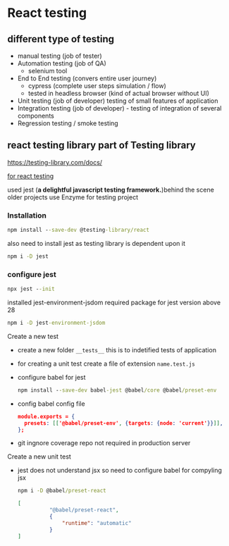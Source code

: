 # React testing

## different type of testing

- manual testing (job of tester)
- Automation testing (job of QA)
  - selenium tool
- End to End testing (convers entire user journey)
  - cypress (complete user steps simulation / flow)
  - tested in headless browser (kind of actual browser without UI)
- Unit testing (job of developer) testing of small features of application
- Integration testing (job of developer) - testing of integration of several components
- Regression testing / smoke testing

## react testing library part of Testing library

<https://testing-library.com/docs/>

[for react testing](https://testing-library.com/docs/react-testing-library/intro)  

used jest (**a delightful javascript testing framework.**)behind the scene
older projects use Enzyme for testing project

### Installation

```cmd
npm install --save-dev @testing-library/react
```

also need to install jest as testing library is dependent upon it

```cmd
npm i -D jest
```

### configure jest

```cmd
npx jest --init
```

installed jest-environment-jsdom required package for jest version above 28

```cmd
npm i -D jest-environment-jsdom
```

Create a new test

- create a new folder ```__tests__``` this is to indetified tests of application
- for creating a unit test create a file of extension ```name.test.js```
- configure babel for jest

  ```cmd
  npm install --save-dev babel-jest @babel/core @babel/preset-env
  ```

- config babel config file

  ```json
  module.exports = {
    presets: [['@babel/preset-env', {targets: {node: 'current'}}]],
  };
  ```

- git ingnore coverage repo not required in production server

Create a new unit test

- jest does not understand jsx so need to configure babel for compyling jsx

  ```cmd
  npm i -D @babel/preset-react
  ```

  ```json
  [
            "@babel/preset-react",
            {
                "runtime": "automatic"
            }
  ]
  ```
